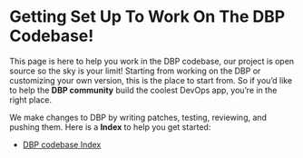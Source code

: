 
# Getting Set Up To Work On The DBP Codebase!

This page is here to help you work in the DBP codebase, our project is open source so the sky is your limit!
Starting from working on the DBP or customizing your own version, this is the place to start from.
So if you’d like to help the **DBP community** build the coolest DevOps app, you’re in the right place.

We make changes to DBP by writing patches, testing, reviewing, and pushing them. Here is a **Index** to help you get started:

- [DBP codebase Index](./docs/Index.md)





